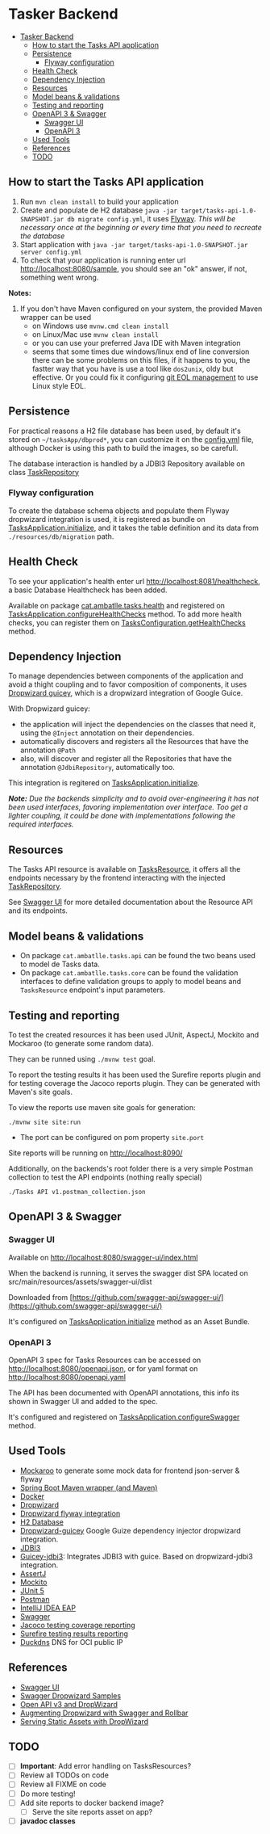 # Tasker Backend

- [Tasker Backend](#tasker-backend)
  - [How to start the Tasks API application](#how-to-start-the-tasks-api-application)
  - [Persistence](#persistence)
    - [Flyway configuration](#flyway-configuration)
  - [Health Check](#health-check)
  - [Dependency Injection](#dependency-injection)
  - [Resources](#resources)
  - [Model beans & validations](#model-beans--validations)
  - [Testing and reporting](#testing-and-reporting)
  - [OpenAPI 3 & Swagger](#openapi-3--swagger)
    - [Swagger UI](#swagger-ui)
    - [OpenAPI 3](#openapi-3)
  - [Used Tools](#used-tools)
  - [References](#references)
  - [TODO](#todo)

## How to start the Tasks API application

1. Run `mvn clean install` to build your application
2. Create and populate de H2 database `java -jar target/tasks-api-1.0-SNAPSHOT.jar db migrate config.yml`, it uses [Flyway](#flyway-configuration).
   _This will be necessary once at the beginning or every time that you need to recreate the database_
3. Start application with `java -jar target/tasks-api-1.0-SNAPSHOT.jar server config.yml`
4. To check that your application is running enter url [http://localhost:8080/sample](http://localhost:8080/sample), you should see an "ok" answer, if not, something went wrong.

**Notes:**

1. If you don't have Maven configured on your system, the provided Maven wrapper can be used
   - on Windows use `mvnw.cmd clean install`
   - on Linux/Mac use `mvnw clean install`
   - or you can use your preferred Java IDE with Maven integration
   - seems that some times due windows/linux end of line conversion there can be some problems on this files, if it happens to you, the fastter way that you have is use a tool like `dos2unix`, oldy but effective. Or you could fix it configuring [git EOL management](https://docs.github.com/en/get-started/getting-started-with-git/configuring-git-to-handle-line-endings) to use Linux style EOL.

## Persistence

For practical reasons a H2 file database has been used, by default it's stored on `~/tasksApp/dbprod*`, you can customize it on the [config.yml](./config.yml) file, although Docker is using this path to build the images, so be carefull.

The database interaction is handled by a JDBI3 Repository available on class [TaskRepository](./cat/../src/main/java/cat/ambatlle/tasks/db/TaskRepository.java)

### Flyway configuration

To create the database schema objects and populate them Flyway dropwizard integration is used, it is registered as bundle on [TasksApplication.initialize](./cat/../src/main/java/cat/ambatlle/tasks/TasksApplication.java), and it takes the table definition and its data from `./resources/db/migration` path.

## Health Check

To see your application's health enter url [http://localhost:8081/healthcheck](http://localhost:8081/healthcheck), a basic Database Healthcheck has been added.

Available on package [cat.ambatlle.tasks.health](./cat/../src/main/java/cat/ambatlle/tasks/health/DatabaseHealthCheck.java) and registered on [TasksApplication.configureHealthChecks](./cat/../src/main/java/cat/ambatlle/tasks/TasksApplication.java) method. To add more health checks, you can register them on [TasksConfiguration.getHealthChecks](./cat/../src/main/java/cat/ambatlle/tasks/TasksConfiguration.java) method.

## Dependency Injection

To manage dependencies between components of the application and avoid a thight coupling and to favor composition of components, it uses [Dropwizard guicey](#used-tools), which is a dropwizard integration of Google Guice.

With Dropwizard guicey:

- the application will inject the dependencies on the classes that need it, using the `@Inject` annotation on their dependencies.
- automatically discovers and registers all the Resources that have the annotation `@Path`
- also, will discover and register all the Repositories that have the annotation `@JdbiRepository`, automatically too.

This integration is regitered on [TasksApplication.initialize](./cat/../src/main/java/cat/ambatlle/tasks/TasksApplication.java).

_**Note:** Due the backends simplicity and to avoid over-engineering it has not been used interfaces, favoring implementation over interface. Too get a lighter coupling, it could be done with implementations following the required interfaces._

## Resources

The Tasks API resource is available on [TasksResource](./src/main/java/cat/ambatlle/tasks/resources/TasksResource.java), it offers all the endpoints necessary by the frontend interacting with the injected [TaskRepository](./cat/../src/main/java/cat/ambatlle/tasks/db/TaskRepository.java).

See [Swagger UI](#swagger-ui) for more detailed documentation about the Resource API and its endpoints.

## Model beans & validations

- On package `cat.ambatlle.tasks.api` can be found the two beans used to model de Tasks data.
- On package `cat.ambatlle.tasks.core` can be found the validation interfaces to define validation groups to apply to model beans and `TasksResource` endpoint's input parameters.

## Testing and reporting

To test the created resources it has been used JUnit, AspectJ, Mockito and Mockaroo (to generate some random data).

They can be runned using `./mvnw test` goal.

To report the testing results it has been used the Surefire reports plugin and for testing coverage the Jacoco reports plugin. They can be generated with Maven's site goals.

To view the reports use maven site goals for generation:

`./mvnw site site:run`

- The port can be configured on pom property `site.port`

Site reports will be running on [http://localhost:8090/](http://localhost:8090/)

Additionally, on the backends's root folder there is a very simple Postman collection to test the API endpoints (nothing really special)

`./Tasks API v1.postman_collection.json`

## OpenAPI 3 & Swagger

### Swagger UI

Available on [http://localhost:8080/swagger-ui/index.html](http://localhost:8080/swagger-ui/index.html)

When the backend is running, it serves the swagger dist SPA located on src/main/resources/assets/swagger-ui/dist

Downloaded from [https://github.com/swagger-api/swagger-ui/](https://github.com/swagger-api/swagger-ui/)

It's configured on [TasksApplication.initialize](./cat/../src/main/java/cat/ambatlle/tasks/TasksApplication.java) method as an Asset Bundle.

### OpenAPI 3

OpenAPI 3 spec for Tasks Resources can be accessed on [http://localhost:8080/openapi.json](http://localhost:8080/openapi.json), or for yaml format on [http://localhost:8080/openapi.yaml](http://localhost:8080/openapi.yaml)

The API has been documented with OpenAPI annotations, this info its shown in Swagger UI and added to the spec.

It's configured and registered on [TasksApplication.configureSwagger](./cat/../src/main/java/cat/ambatlle/tasks/TasksApplication.java) method.

## Used Tools

- [Mockaroo](https://www.mockaroo.com/) to generate some mock data for frontend json-server & flyway
- [Spring Boot Maven wrapper (and Maven)](https://start.spring.io/)
- [Docker](https://www.docker.com/)
- [Dropwizard](https://www.dropwizard.io/en/latest/index.html)
- [Dropwizard flyway integration](https://github.com/dropwizard/dropwizard-flyway)
- [H2 Database](https://www.h2database.com/html/main.html)
- [Dropwizard-guicey](https://github.com/xvik/dropwizard-guicey) Google Guize dependency injector dropwizard integration.
- [JDBI3](https://www.dropwizard.io/en/latest/manual/jdbi3.html)
- [Guicey-jdbi3](https://github.com/xvik/dropwizard-guicey-ext/tree/master/guicey-jdbi3): Integrates JDBI3 with guice. Based on dropwizard-jdbi3 integration.
- [AssertJ](https://joel-costigliola.github.io/assertj/)
- [Mockito](https://site.mockito.org/)
- [JUnit 5](https://junit.org/junit5/)
- [Postman](https://www.postman.com/)
- [IntelliJ IDEA EAP](https://www.jetbrains.com/idea/nextversion/#section=windows)
- [Swagger](https://github.com/swagger-api/swagger-core)
- [Jacoco testing coverage reporting](https://www.jacoco.org/jacoco/trunk/doc/index.html)
- [Surefire testing results reporting](https://maven.apache.org/surefire/maven-surefire-report-plugin/index.html)
- [Duckdns](https://www.duckdns.org/) DNS for OCI public IP

## References

- [Swagger UI](https://github.com/swagger-api/swagger-ui/releases/tag/v4.5.2)
- [Swagger Dropwizard Samples](https://github.com/swagger-api/swagger-samples/tree/master/java/java-dropwizard)
- [Open API v3 and DropWizard](https://niftysoft.github.io/devlog/2018/05/03/open-api-v3.html)
- [Augmenting Dropwizard with Swagger and Rollbar](https://www.reonomy.com/blog/post/augmenting-dropwizard-with-swagger)
- [Serving Static Assets with DropWizard](https://spin.atomicobject.com/2014/10/11/serving-static-assets-with-dropwizard/)

## TODO

- [ ] **Important**: Add error handling on TasksResources?
- [ ] Review all TODOs on code
- [ ] Review all FIXME on code
- [ ] Do more testing!
- [ ] Add site reports to docker backend image?
  - [ ] Serve the site reports asset on app?
- [ ] **javadoc classes**

